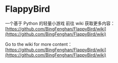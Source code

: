 # FlappyBird
一个基于 Python 的轻量小游戏
前往 wiki 获取更多内容：[https://github.com/BingFenghan/FlappyBird/wiki](https://github.com/BingFenghan/FlappyBird/wiki)

Go to the wiki for more content：[https://github.com/BingFenghan/FlappyBird/wiki](https://github.com/BingFenghan/FlappyBird/wiki)
